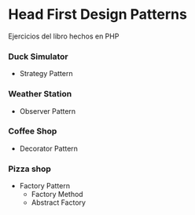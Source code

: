 # Head First Design Patterns

Ejercicios del libro hechos en PHP

### Duck Simulator
  - Strategy Pattern

### Weather Station
  - Observer Pattern

### Coffee Shop
  - Decorator Pattern

### Pizza shop
  - Factory Pattern
    - Factory Method
    - Abstract Factory

